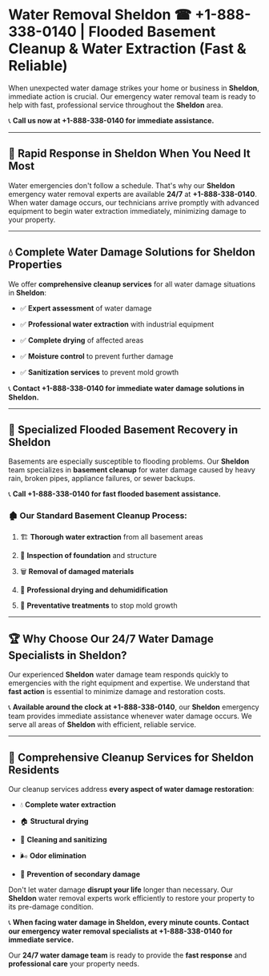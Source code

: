 # Water Removal Sheldon ☎ +1-888-338-0140 | Flooded Basement Cleanup & Water Extraction (Fast & Reliable)

When unexpected water damage strikes your home or business in **Sheldon**, immediate action is crucial. Our emergency water removal team is ready to help with fast, professional service throughout the **Sheldon** area. 

📞 **Call us now at +1-888-338-0140 for immediate assistance.**
---
## 🚀 Rapid Response in Sheldon When You Need It Most
Water emergencies don't follow a schedule. That's why our **Sheldon** emergency water removal experts are available **24/7** at **+1-888-338-0140**. When water damage occurs, our technicians arrive promptly with advanced equipment to begin water extraction immediately, minimizing damage to your property.
---
## 💧 Complete Water Damage Solutions for Sheldon Properties
We offer **comprehensive cleanup services** for all water damage situations in **Sheldon**:
- ✅ **Expert assessment** of water damage  
- ✅ **Professional water extraction** with industrial equipment  
- ✅ **Complete drying** of affected areas  
- ✅ **Moisture control** to prevent further damage  
- ✅ **Sanitization services** to prevent mold growth  
📞 **Contact +1-888-338-0140 for immediate water damage solutions in Sheldon.**
---
## 🌊 Specialized Flooded Basement Recovery in Sheldon
Basements are especially susceptible to flooding problems. Our **Sheldon** team specializes in **basement cleanup** for water damage caused by heavy rain, broken pipes, appliance failures, or sewer backups. 
📞 **Call +1-888-338-0140 for fast flooded basement assistance.**
### 🏚️ Our Standard Basement Cleanup Process:
1. 🏗️ **Thorough water extraction** from all basement areas  
2. 🔎 **Inspection of foundation** and structure  
3. 🗑️ **Removal of damaged materials**  
4. 💨 **Professional drying and dehumidification**  
5. 🚫 **Preventative treatments** to stop mold growth  
---
## 🏆 Why Choose Our 24/7 Water Damage Specialists in Sheldon?
Our experienced **Sheldon** water damage team responds quickly to emergencies with the right equipment and expertise. We understand that **fast action** is essential to minimize damage and restoration costs.
📞 **Available around the clock at +1-888-338-0140**, our **Sheldon** emergency team provides immediate assistance whenever water damage occurs. We serve all areas of **Sheldon** with efficient, reliable service.
---
## 🧹 Comprehensive Cleanup Services for Sheldon Residents
Our cleanup services address **every aspect of water damage restoration**:
- 💧 **Complete water extraction**  
- 🏠 **Structural drying**  
- 🧼 **Cleaning and sanitizing**  
- 🌬️ **Odor elimination**  
- 🚫 **Prevention of secondary damage**  
Don't let water damage **disrupt your life** longer than necessary. Our **Sheldon** water removal experts work efficiently to restore your property to its pre-damage condition.
📞 **When facing water damage in Sheldon, every minute counts. Contact our emergency water removal specialists at +1-888-338-0140 for immediate service.**
Our **24/7 water damage team** is ready to provide the **fast response** and **professional care** your property needs.
